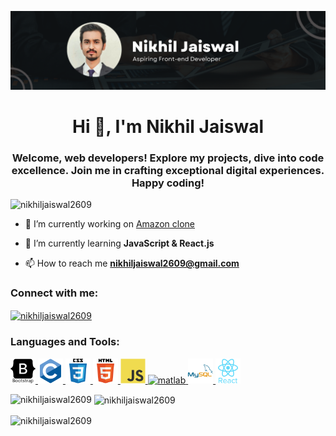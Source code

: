 ![logo](https://github.com/nikhiljaiswal2609/nikhiljaiswal2609/blob/main/nik.png)
<h1 align="center">Hi 👋, I'm Nikhil Jaiswal</h1>
<h3 align="center">Welcome, web developers! Explore my projects, dive into code excellence. Join me in crafting exceptional digital experiences. Happy coding!</h3>

<p align="left"> <img src="https://komarev.com/ghpvc/?username=nikhiljaiswal2609&label=Profile%20views&color=0e75b6&style=flat" alt="nikhiljaiswal2609" /> </p>

- 🔭 I’m currently working on [Amazon clone](https://nikhiljaiswal2609.github.io/Amazon-Clone/)

- 🌱 I’m currently learning **JavaScript & React.js**

- 📫 How to reach me **nikhiljaiswal2609@gmail.com**

<h3 align="left">Connect with me:</h3>
<p align="left">
<a href="https://linkedin.com/in/nikhiljaiswal2609" target="blank"><img align="center" src="https://raw.githubusercontent.com/rahuldkjain/github-profile-readme-generator/master/src/images/icons/Social/linked-in-alt.svg" alt="nikhiljaiswal2609" height="30" width="40" /></a>
</p>

<h3 align="left">Languages and Tools:</h3>
<p align="left"> <a href="https://getbootstrap.com" target="_blank" rel="noreferrer"> <img src="https://raw.githubusercontent.com/devicons/devicon/master/icons/bootstrap/bootstrap-plain-wordmark.svg" alt="bootstrap" width="40" height="40"/> </a> <a href="https://www.cprogramming.com/" target="_blank" rel="noreferrer"> <img src="https://raw.githubusercontent.com/devicons/devicon/master/icons/c/c-original.svg" alt="c" width="40" height="40"/> </a> <a href="https://www.w3schools.com/css/" target="_blank" rel="noreferrer"> <img src="https://raw.githubusercontent.com/devicons/devicon/master/icons/css3/css3-original-wordmark.svg" alt="css3" width="40" height="40"/> </a> <a href="https://www.w3.org/html/" target="_blank" rel="noreferrer"> <img src="https://raw.githubusercontent.com/devicons/devicon/master/icons/html5/html5-original-wordmark.svg" alt="html5" width="40" height="40"/> </a> <a href="https://developer.mozilla.org/en-US/docs/Web/JavaScript" target="_blank" rel="noreferrer"> <img src="https://raw.githubusercontent.com/devicons/devicon/master/icons/javascript/javascript-original.svg" alt="javascript" width="40" height="40"/> </a> <a href="https://www.mathworks.com/" target="_blank" rel="noreferrer"> <img src="https://upload.wikimedia.org/wikipedia/commons/2/21/Matlab_Logo.png" alt="matlab" width="40" height="40"/> </a> <a href="https://www.mysql.com/" target="_blank" rel="noreferrer"> <img src="https://raw.githubusercontent.com/devicons/devicon/master/icons/mysql/mysql-original-wordmark.svg" alt="mysql" width="40" height="40"/> </a> <a href="https://reactjs.org/" target="_blank" rel="noreferrer"> <img src="https://raw.githubusercontent.com/devicons/devicon/master/icons/react/react-original-wordmark.svg" alt="react" width="40" height="40"/> </a> </p>

<p><img align="left" src="https://github-readme-stats.vercel.app/api/top-langs?username=nikhiljaiswal2609&show_icons=true&locale=en&layout=compact" alt="nikhiljaiswal2609" /></p>

<p>&nbsp;<img align="center" src="https://github-readme-stats.vercel.app/api?username=nikhiljaiswal2609&show_icons=true&locale=en" alt="nikhiljaiswal2609" /></p>

<p><img align="center" src="https://github-readme-streak-stats.herokuapp.com/?user=nikhiljaiswal2609&" alt="nikhiljaiswal2609" /></p>
